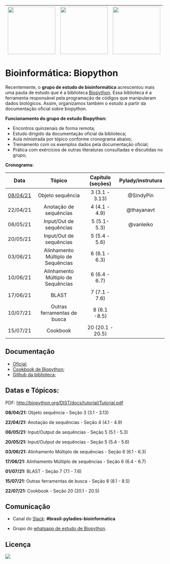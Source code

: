 | [<img src="https://github.com/pyladies-brazil/grupo-estudo-bioinformatica/blob/main/imagens/boneca_1.png" width=150>](https://github.com/pyladies-brazil/grupo-estudo-bioinformatica)| [<img src="https://github.com/pyladies-brazil/grupo-estudo-bioinformatica/blob/main/imagens/boneca_3.png" width=150>](https://github.com/pyladies-brazil/grupo-estudo-bioinformatica) | [<img src="https://github.com/pyladies-brazil/grupo-estudo-bioinformatica/blob/main/imagens/boneca_2.png" width=150>](https://github.com/pyladies-brazil/grupo-estudo-bioinformatica) |
|:------------:|:-----------:|:-----------:|

# Bioinformática: Biopython

Recentemente, o **grupo de estudo de bioinformática** acrescentou mais uma pauta de estudo que é a biblioteca [Biopython](https://biopython.org/). Essa biblioteca é a ferramenta responsável pela programação de códigos que manipularam dados biológicos. Assim, organizamos também o estudo a partir da documentação oficial sobre biopython. 

**Funcionamento do grupo de estudo Biopython:**
* Encontros quinzenais de forma remota; 
* Estudo dirigido da documentação oficial da biblioteca;
* Aula ministrada por tópico conforme cronograma abaixo;
* Treinamento com os exemplos dados pela documentação oficial;
* Prática com exércicios de outras literaturas consultadas e discutidas no grupo;

**Cronograma:**

Data | Tópico | Capítulo (seções) | Pylady/instrutura  |
:--:|:--:|:--:|:--:|
[08/04/21](https://github.com/pyladies-brazil/organizacao/issues/60) | Objeto sequência | 3 (3.1 - 3.13) | @SindyPin |
22/04/21 | Anotação de sequências | 4 (4.1 - 4.9) | @thayanavt   |
06/05/21 | Input/Out de sequências |5 (5.1-5.3) | @vanleiko |
20/05/21 | Input/Out de sequências | 5 (5.4 - 5.6) | |
03/06/21 | Alinhamento Múltiplo de Sequências | 6 (6.1 - 6.3) | |
10/06/21 | Alinhamento Múltiplo de Sequências | 6 (6.4 - 6.7) | |
17/06/21 | BLAST | 7 (7.1 - 7.6) | |
10/07/21 | Outras ferramentas de busca | 8 (8.1 -8.5) | |
15/07/21 | Cookbook | 20 (20.1 - 20.5) | |

## Documentação

- [Oficial]( http://biopython.org);
- [Cookbook de Biopython](https://biopython.org/wiki/Category%3ACookbook);
- [Github da biblioteca](https://github.com/biopython/biopython);

## Datas e Tópicos:

PDF: http://biopython.org/DIST/docs/tutorial/Tutorial.pdf

**08/04/21:** Objeto sequência - Seção 3 (3.1 - 3.13)

**22/04/21:** Anotação de sequências - Seção 4 (4.1 - 4.9)

**06/05/21:** Input/Output de sequências - Seção 5 (5.1 - 5.3)

**20/05/21:** Input/Output de sequências - Seção 5 (5.4 - 5.6)

**03/06/21:** Alinhamento Múltiplo de sequências - Seção 6 (6.1 - 6.3)

**17/06/21:** Alinhamento Múltiplo de sequências - Seção 6 (6.4 - 6.7)

**01/07/21:** BLAST - Seção 7 (7.1 - 7.6)

**15/07/21:** Outras ferramentas de busca - Seção 8 (8.1 - 8.5)

**22/07/21:** Cookbook - Seção 20 (20.1 - 20.5)

## Comunicação

- Canal do [Slack](https://slackin.pyladies.com/): **#brasil-pyladies-bioinformatica**

- Grupo do [whatsapp de estudo de Biopython](https://chat.whatsapp.com/F9iiQcC7Juh1Df5rWc3dSR).

## Licença

[<img src="https://anaconda.org/anaconda/biopython/badges/license.svg">](https://github.com/biopython/biopython/blob/master/LICENSE.rst)
